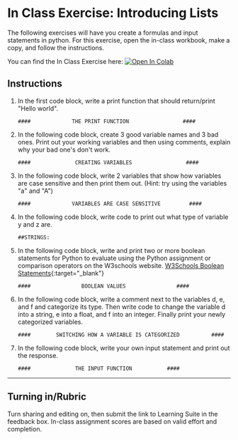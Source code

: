 # In Class Exercise: Introducing Lists

The following exercises will have you create a formulas and input statements in python. For this exercise, open the in-class workbook, make a copy, and follow the instructions.

You can find the In Class Exercise here: <a href="https://colab.research.google.com/github/byu-cce270/content/blob/main/docs/unit2/00_intro_python_variables/%5BStarter_Sheet%5D_In_Class_Introduction_to_Python%2C_Variables%2C_and_input_Statements.ipynb" target="_blank"><img src="https://colab.research.google.com/assets/colab-badge.svg" alt="Open In Colab"/></a>

## Instructions

1. In the first code block, write a print function that should return/print "Hello world".
    
    ```####             THE PRINT FUNCTION                 ####```

2. In the following code block, create 3 good variable names and 3 bad ones. Print out your working variables and then using comments, explain why your bad one's don't work.
    
    ```####              CREATING VARIABLES                 ####```

3. In the following code block, write 2 variables that show how variables are case sensitive and then print them out. (Hint: try using the variables "a" and "A") 
    
    ```####             VARIABLES ARE CASE SENSITIVE         ####```

4. In the following code block, write code to print out what type of variable y and z are.
    
    ```##STRINGS:```

5. In the following code block, write and print two or more boolean statements for Python to evaluate using the Python assignment or comparison operators on the W3schools website. [W3Schools Boolean Statements](https://www.w3schools.com/python/python_booleans.asp){:target="_blank"}
    
    ```####                BOOLEAN VALUES                ####```   

6. In the following code block, write a comment next to the variables d, e, and f and categorize its type. Then write code to change the variable d into a string, e into a float, and f into an integer. Finally print your newly categorized variables. 
   
    ```####        SWITCHING HOW A VARIABLE IS CATEGORIZED          ####```   

7. In the following code block, write your own input statement and print out the response. 
    
    ```####              THE INPUT FUNCTION           ####```
   







---

## Turning in/Rubric
Turn sharing and editing on, then submit the link to Learning Suite in the feedback box. In-class assignment scores are based on valid effort and completion.
